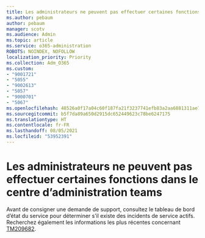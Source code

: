 ```yaml
---
title: Les administrateurs ne peuvent pas effectuer certaines fonctions dans le centre d’administration teams
ms.author: pebaum
author: pebaum
manager: scotv
ms.audience: Admin
ms.topic: article
ms.service: o365-administration
ROBOTS: NOINDEX, NOFOLLOW
localization_priority: Priority
ms.collection: Adm_O365
ms.custom:
- "9001721"
- "5055"
- "9002613"
- "5057"
- "9000701"
- "5067"
ms.openlocfilehash: 48526a0f17a04c60f187fa21f3237741efb83a2aa6881311ae741237bed4d794
ms.sourcegitcommit: b5f7da89a650d2915dc652449623c78be6247175
ms.translationtype: HT
ms.contentlocale: fr-FR
ms.lasthandoff: 08/05/2021
ms.locfileid: "53952391"
---
```

# <a name="admins-unable-to-perform-certain-functions-in-the-teams-admin-center"></a>Les administrateurs ne peuvent pas effectuer certaines fonctions dans le centre d’administration teams

Avant de consigner une demande de support, consultez le tableau de bord d’état du service pour déterminer s’il existe des incidents de service actifs. Recherchez également les informations les plus récentes concernant [TM209682](https://admin.microsoft.com/AdminPortal/Home/#/servicehealth?eventid=TM209682).
